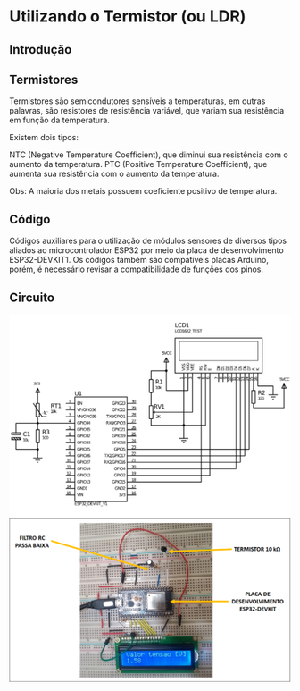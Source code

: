 # Utilizando o Termistor (ou LDR)

## Introdução

## Termistores 
Termistores são semicondutores sensíveis a temperaturas, em outras palavras, são resistores de resistência variável, que variam sua resistência em função da temperatura.

Existem dois tipos:

NTC (Negative Temperature Coefficient), que diminui sua resistência com o aumento da temperatura.
PTC (Positive Temperature Coefficient), que aumenta sua resistência com o aumento da temperatura. 

Obs: A maioria dos metais possuem coeficiente positivo de temperatura.


## Código
Códigos auxiliares para o utilização de módulos sensores de diversos
tipos aliados ao microcontrolador ESP32 por meio da placa de
desenvolvimento ESP32-DEVKIT1. Os códigos também são compatíveis
placas Arduino, porém, é necessário revisar a compatibilidade de
funções dos pinos.

## Circuito
![Esquemático](esquematico.png)
![Foto do circuito montado em uma protoboard.](imagem.png)

